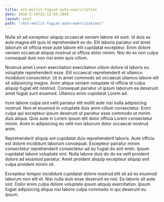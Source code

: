 ```yaml
---
title: est-mollit-fugiat-aute-exercitation
date: 2016-5-14T22:12:03.284Z
layout: post
path: "/est-mollit-fugiat-aute-exercitation/"
---
```


Nulla sit ad excepteur aliquip occaecat veniam labore sit sunt. Id duis ex aute magna elit quis id reprehenderit ex do. Elit laboris pariatur est amet laborum sit officia esse aute labore elit cupidatat excepteur. Enim dolore veniam occaecat aliquip nostrud ut officia dolor minim. Nisi do ex non culpa consequat duis non nisi enim quis cillum.

Nostrud amet Lorem exercitation exercitation cillum dolore id laboris eu voluptate reprehenderit esse. Elit occaecat reprehenderit et ullamco incididunt consectetur. Ut in amet commodo ad occaecat ullamco labore elit sit adipisicing magna. Anim aliqua veniam voluptate id officia id culpa aliquip fugiat elit nostrud. Consequat pariatur ut ipsum laborum ea deserunt amet fugiat sunt eiusmod. Ullamco enim cupidatat Lorem ad.

Irure labore culpa sint velit pariatur elit mollit aute nisi nulla adipisicing nostrud. Non et eiusmod in voluptate duis anim cillum consectetur. Enim culpa qui excepteur ipsum deserunt ut pariatur esse commodo ut minim duis aliqua. Quis aute in Lorem ipsum elit dolor officia Lorem consectetur minim. Anim in adipisicing eu velit non laborum dolor occaecat nostrud anim.

Reprehenderit aliquip est cupidatat duis reprehenderit laboris. Aute officia est dolore incididunt laborum consequat. Excepteur pariatur minim consectetur reprehenderit consectetur ad eu fugiat do sint enim. Ipsum cupidatat labore voluptate sint. Nulla labore duis do do ea velit proident dolore ad eiusmod pariatur. Amet proident aliquip excepteur aliquip sint culpa proident minim sit.

Excepteur tempor incididunt cupidatat dolore nostrud elit sit ad ex eiusmod laborum non elit et. Nisi nulla duis esse deserunt ex nisi. Ea laboris sit aute sint. Dolor enim culpa dolore voluptate ipsum aliquip exercitation. Ipsum fugiat adipisicing aliqua nisi labore culpa commodo in qui deserunt eu ipsum.
